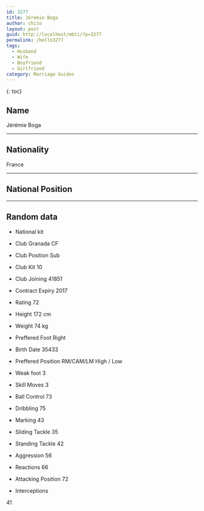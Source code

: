 ```yaml
---
id: 3277
title: Jérémie Boga
author: chito
layout: post
guid: http://localhost/mbti/?p=3277
permalink: /hello3277
tags:
  - Husband
  - Wife
  - Boyfriend
  - Girlfriend
category: Marriage Guides
---
```



{: toc}


## Name  
Jérémie Boga 

* * *

## Nationality  
France 

* * *

## National Position 

* * *

## Random data 

  * National kit 
  * Club 
Granada CF 

  * Club Position 
Sub 

  * Club Kit 
10 

  * Club Joining 
41851 

  * Contract Expiry 
2017 

  * Rating 
72 

  * Height 
172 cm 

  * Weight 
74 kg 

  * Preffered Foot 
Right 

  * Birth Date 
35433 

  * Preffered Position 
RM/CAM/LM High / Low 

  * Weak foot 
3 

  * Skill Moves 
3 

  * Ball Control 
73 

  * Dribbling 
75 

  * Marking 
43 

  * Sliding Tackle 
35 

  * Standing Tackle 
42 

  * Aggression 
56 

  * Reactions 
66 

  * Attacking Position 
72 

  * Interceptions 

41</ul>